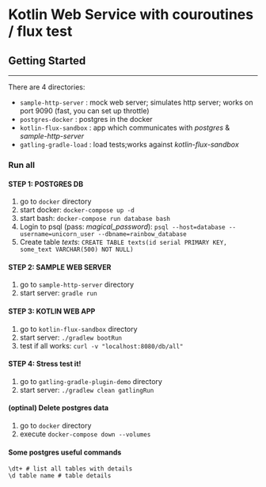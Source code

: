 # Kotlin Web Service with couroutines / flux test 

## Getting Started
---------------
There are 4 directories:
* `sample-http-server` : mock web server; simulates http server; works on port 9090 (fast, you can set up throttle)
* `postgres-docker` : postgres in the docker
* `kotlin-flux-sandbox` : app which communicates with _postgres_ & _sample-http-server_
* `gatling-gradle-load` : load tests;works against _kotlin-flux-sandbox_

### Run all
#### STEP 1: POSTGRES DB
1. go to `docker` directory
1. start docker: `docker-compose up -d`
1. start bash: `docker-compose run database bash`
1. Login to psql (pass: _magical_password_): `psql --host=database --username=unicorn_user --dbname=rainbow_database`
1. Create table _texts_: `CREATE TABLE texts(id serial PRIMARY KEY, some_text VARCHAR(500) NOT NULL)`

#### STEP 2: SAMPLE WEB SERVER
1. go to `sample-http-server` directory
1. start server: `gradle run`

#### STEP 3: KOTLIN WEB APP
1. go to `kotlin-flux-sandbox` directory
1. start server: `./gradlew bootRun`
1. test if all works:  `curl -v "localhost:8080/db/all"`

#### STEP 4: Stress test it!
1. go to `gatling-gradle-plugin-demo` directory
1. start server: `./gradlew clean gatlingRun`


#### (optinal) Delete postgres data 
1. go to `docker` directory
1. execute `docker-compose down --volumes`

#### Some postgres useful commands
```
\dt+ # list all tables with details
\d table name # table details

```
